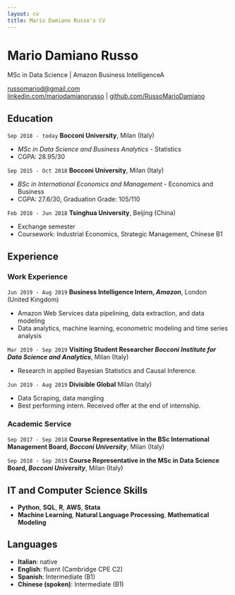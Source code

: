 ```yaml
---
layout: cv
title: Mario Damiano Russo's CV
---
```


# Mario Damiano Russo
MSc in Data Science | Amazon Business IntelligenceA

<div id="webaddress">
<a href="russomariod@gmail.com">russomariod@gmail.com</a>
</div>
<div id="webaddress">
<a href="https://www.linkedin.com/in/mariodamianorusso/">linkedin.com/mariodamianorusso</a>
| <a href="https://github.com/RussoMarioDamiano">github.com/RussoMarioDamiano</a>
</div>


## Education

`Sep 2018 - today`
__Bocconi University__, Milan (Italy)
- *MSc in Data Science and Business Analytics* - Statistics
- CGPA: 28.95/30

`Sep 2015 - Oct 2018`
__Bocconi University__, Milan (Italy)
- *BSc in International Economics and Management* - Economics and Business
- CGPA: 27.6/30, Graduation Grade: 105/110

`Feb 2018 - Jun 2018`
__Tsinghua University__, Beijing (China)
- Exchange semester
- Coursework: Industrial Economics, Strategic Management, Chinese B1


## Experience

### Work Experience

`Jun 2019 - Aug 2019`
__Business Intelligence Intern, 
*Amazon*__, London (United Kingdom)
  - Amazon Web Services data pipelining, data extraction, and data modeling
  - Data analytics, machine learning, econometric modeling and time series analysis

`Mar 2019 - Sep 2019`
__Visiting Student Researcher
*Bocconi Institute for Data Science and Analytics*__, Milan (Italy)
- Research in applied Bayesian Statistics and Causal Inference.

`Jun 2019 - Aug 2019`
__Divisible Global__
Milan (Italy)
- Data Scraping, data mangling
- Best performing intern. Received offer at the end of internship.

### Academic Service

`Sep 2017 - Sep 2018`
__Course Representative in the BSc International Management Board, *Bocconi University*__, Milan (Italy)

`Sep 2018 - Sep 2019`
__Course Representative in the MSc in Data Science Board, *Bocconi University*__, Milan (Italy)


## IT and Computer Science Skills

- __Python__, __SQL__, __R__, __AWS__, __Stata__
- __Machine Learning__, __Natural Language Processing__, __Mathematical Modeling__

## Languages
- __Italian__: native
- __English__: fluent (Cambridge CPE C2)
- __Spanish__: Intermediate (B1)
- __Chinese (spoken)__: Intermediate (B1)



<!-- ### Footer

Last updated: Jun 2019 -->


